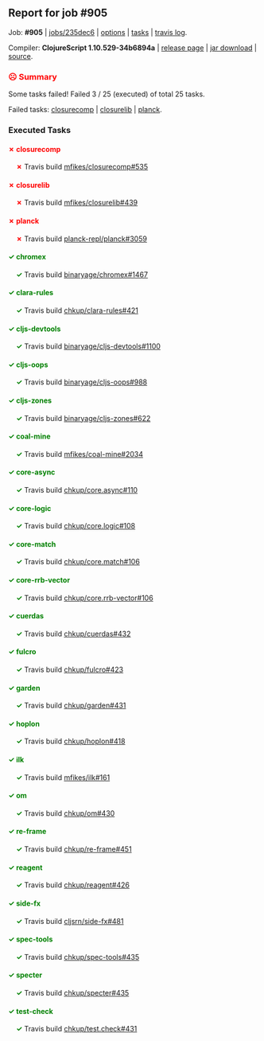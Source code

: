 ## Report for job #905

Job: **#905** | [jobs/235dec6](https://github.com/cljs-oss/canary/commit/235dec66e14527870711c051e2478aefa1f97efe) | [options](options.edn) | [tasks](tasks.edn) | [travis log](https://travis-ci.org/cljs-oss/canary/builds/529277896).

Compiler: **ClojureScript 1.10.529-34b6894a** | [release page](https://github.com/cljs-oss/canary/releases/tag/r1.10.529-34b6894a) | [jar download](https://github.com/cljs-oss/canary/releases/download/r1.10.529-34b6894a/clojurescript-1.10.529-34b6894a.jar) | [source](https://github.com/mfikes/clojurescript/commit/34b6894a92b8e722ce2d0364d141edaef40b17eb).

### <b style='color:red'>☹ Summary</b>

Some tasks failed! Failed 3 / 25 (executed) of total 25 tasks.

Failed tasks: [closurecomp](#-closurecomp) | [closurelib](#-closurelib) | [planck](#-planck).

### Executed Tasks

#### <b style='color:red'>&#x2717; closurecomp</b>
&nbsp;&nbsp;&nbsp;&nbsp;<b style='color:red'>&#x2717;</b> Travis build [mfikes/closurecomp#535](https://travis-ci.org/mfikes/closurecomp/builds/529279809)<br>

#### <b style='color:red'>&#x2717; closurelib</b>
&nbsp;&nbsp;&nbsp;&nbsp;<b style='color:red'>&#x2717;</b> Travis build [mfikes/closurelib#439](https://travis-ci.org/mfikes/closurelib/builds/529279824)<br>

#### <b style='color:red'>&#x2717; planck</b>
&nbsp;&nbsp;&nbsp;&nbsp;<b style='color:red'>&#x2717;</b> Travis build [planck-repl/planck#3059](https://travis-ci.org/planck-repl/planck/builds/529280112)<br>

#### <b style='color:green'>&#x2713; chromex</b>
&nbsp;&nbsp;&nbsp;&nbsp;<b style='color:green'>&#x2713;</b> Travis build [binaryage/chromex#1467](https://travis-ci.org/binaryage/chromex/builds/529279768)<br>

#### <b style='color:green'>&#x2713; clara-rules</b>
&nbsp;&nbsp;&nbsp;&nbsp;<b style='color:green'>&#x2713;</b> Travis build [chkup/clara-rules#421](https://travis-ci.org/chkup/clara-rules/builds/529279786)<br>

#### <b style='color:green'>&#x2713; cljs-devtools</b>
&nbsp;&nbsp;&nbsp;&nbsp;<b style='color:green'>&#x2713;</b> Travis build [binaryage/cljs-devtools#1100](https://travis-ci.org/binaryage/cljs-devtools/builds/529279790)<br>

#### <b style='color:green'>&#x2713; cljs-oops</b>
&nbsp;&nbsp;&nbsp;&nbsp;<b style='color:green'>&#x2713;</b> Travis build [binaryage/cljs-oops#988](https://travis-ci.org/binaryage/cljs-oops/builds/529279810)<br>

#### <b style='color:green'>&#x2713; cljs-zones</b>
&nbsp;&nbsp;&nbsp;&nbsp;<b style='color:green'>&#x2713;</b> Travis build [binaryage/cljs-zones#622](https://travis-ci.org/binaryage/cljs-zones/builds/529279801)<br>

#### <b style='color:green'>&#x2713; coal-mine</b>
&nbsp;&nbsp;&nbsp;&nbsp;<b style='color:green'>&#x2713;</b> Travis build [mfikes/coal-mine#2034](https://travis-ci.org/mfikes/coal-mine/builds/529279834)<br>

#### <b style='color:green'>&#x2713; core-async</b>
&nbsp;&nbsp;&nbsp;&nbsp;<b style='color:green'>&#x2713;</b> Travis build [chkup/core.async#110](https://travis-ci.org/chkup/core.async/builds/529279845)<br>

#### <b style='color:green'>&#x2713; core-logic</b>
&nbsp;&nbsp;&nbsp;&nbsp;<b style='color:green'>&#x2713;</b> Travis build [chkup/core.logic#108](https://travis-ci.org/chkup/core.logic/builds/529279854)<br>

#### <b style='color:green'>&#x2713; core-match</b>
&nbsp;&nbsp;&nbsp;&nbsp;<b style='color:green'>&#x2713;</b> Travis build [chkup/core.match#106](https://travis-ci.org/chkup/core.match/builds/529279858)<br>

#### <b style='color:green'>&#x2713; core-rrb-vector</b>
&nbsp;&nbsp;&nbsp;&nbsp;<b style='color:green'>&#x2713;</b> Travis build [chkup/core.rrb-vector#106](https://travis-ci.org/chkup/core.rrb-vector/builds/529279860)<br>

#### <b style='color:green'>&#x2713; cuerdas</b>
&nbsp;&nbsp;&nbsp;&nbsp;<b style='color:green'>&#x2713;</b> Travis build [chkup/cuerdas#432](https://travis-ci.org/chkup/cuerdas/builds/529279888)<br>

#### <b style='color:green'>&#x2713; fulcro</b>
&nbsp;&nbsp;&nbsp;&nbsp;<b style='color:green'>&#x2713;</b> Travis build [chkup/fulcro#423](https://travis-ci.org/chkup/fulcro/builds/529279907)<br>

#### <b style='color:green'>&#x2713; garden</b>
&nbsp;&nbsp;&nbsp;&nbsp;<b style='color:green'>&#x2713;</b> Travis build [chkup/garden#431](https://travis-ci.org/chkup/garden/builds/529280151)<br>

#### <b style='color:green'>&#x2713; hoplon</b>
&nbsp;&nbsp;&nbsp;&nbsp;<b style='color:green'>&#x2713;</b> Travis build [chkup/hoplon#418](https://travis-ci.org/chkup/hoplon/builds/529279989)<br>

#### <b style='color:green'>&#x2713; ilk</b>
&nbsp;&nbsp;&nbsp;&nbsp;<b style='color:green'>&#x2713;</b> Travis build [mfikes/ilk#161](https://travis-ci.org/mfikes/ilk/builds/529279953)<br>

#### <b style='color:green'>&#x2713; om</b>
&nbsp;&nbsp;&nbsp;&nbsp;<b style='color:green'>&#x2713;</b> Travis build [chkup/om#430](https://travis-ci.org/chkup/om/builds/529279924)<br>

#### <b style='color:green'>&#x2713; re-frame</b>
&nbsp;&nbsp;&nbsp;&nbsp;<b style='color:green'>&#x2713;</b> Travis build [chkup/re-frame#451](https://travis-ci.org/chkup/re-frame/builds/529280050)<br>

#### <b style='color:green'>&#x2713; reagent</b>
&nbsp;&nbsp;&nbsp;&nbsp;<b style='color:green'>&#x2713;</b> Travis build [chkup/reagent#426](https://travis-ci.org/chkup/reagent/builds/529280030)<br>

#### <b style='color:green'>&#x2713; side-fx</b>
&nbsp;&nbsp;&nbsp;&nbsp;<b style='color:green'>&#x2713;</b> Travis build [cljsrn/side-fx#481](https://travis-ci.org/cljsrn/side-fx/builds/529280196)<br>

#### <b style='color:green'>&#x2713; spec-tools</b>
&nbsp;&nbsp;&nbsp;&nbsp;<b style='color:green'>&#x2713;</b> Travis build [chkup/spec-tools#435](https://travis-ci.org/chkup/spec-tools/builds/529280131)<br>

#### <b style='color:green'>&#x2713; specter</b>
&nbsp;&nbsp;&nbsp;&nbsp;<b style='color:green'>&#x2713;</b> Travis build [chkup/specter#435](https://travis-ci.org/chkup/specter/builds/529280079)<br>

#### <b style='color:green'>&#x2713; test-check</b>
&nbsp;&nbsp;&nbsp;&nbsp;<b style='color:green'>&#x2713;</b> Travis build [chkup/test.check#431](https://travis-ci.org/chkup/test.check/builds/529280172)<br>